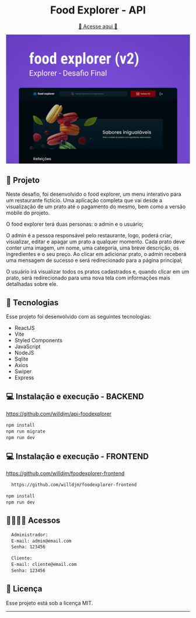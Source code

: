 <h1 align="center" style="text-align: center;">
  Food Explorer - API
</h1>

<p align="center">
  <a href='https://foodexplorer-frontend-topaz.vercel.app/' target="_blank">
🚀 Acesse aqui 🚀
</a>
</p>

<p align="center">
  <img alt="License" src="./public/capa.png">
</p>

## 📁 Projeto

Neste desafio, foi desenvolvido o food explorer, um menu interativo para um restaurante fictício.
Uma aplicação completa que vai desde a visualização de um prato até o pagamento do mesmo, bem como a versão mobile do projeto.

O food explorer terá duas personas: o admin e o usuário;

O admin é a pessoa responsável pelo restaurante, logo, poderá criar, visualizar, editar e apagar um prato a qualquer momento. Cada prato deve conter uma imagem, um nome, uma categoria, uma breve descrição, os ingredientes e o seu preço. Ao clicar em adicionar prato, o admin receberá uma mensagem de sucesso e será redirecionado para a página principal;

O usuário irá visualizar todos os pratos cadastrados e, quando clicar em um prato, será redirecionado para uma nova tela com informações mais detalhadas sobre ele.

## 🚀 Tecnologias

Esse projeto foi desenvolvido com as seguintes tecnologias:

- ReactJS
- Vite
- Styled Components
- JavaScript
- NodeJS
- Sqlite
- Axios
- Swiper
- Express

## 💻 Instalação e execução - BACKEND

<a href='https://github.com/willdjm/api-foodexplorer' target='_blank'>
https://github.com/willdjm/api-foodexplorer
</a>

```bash
npm install
npm run migrate
npm run dev
```

## 💻 Instalação e execução - FRONTEND

<a href='https://github.com/willdjm/foodexplorer-frontend' target='_blank'>
https://github.com/willdjm/foodexplorer-frontend
</a>

```bash
  https://github.com/willdjm/foodexplorer-frontend
```

```bash
npm install
npm run dev
```

## 👨‍👩‍👧‍👦 Acessos

```bash
  Administrador:
  E-mail: admin@email.com
  Senha: 123456
```

```bash
  Cliente:
  E-mail: cliente@email.com
  Senha: 123456
```

## :memo: Licença

Esse projeto está sob a licença MIT.

---